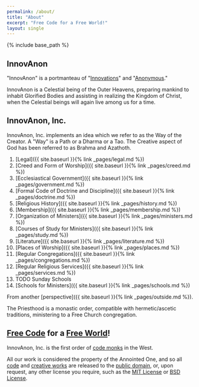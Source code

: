 ```yaml
---
permalink: /about/
title: "About"
excerpt: "Free Code for a Free World!"
layout: single
---
```


{% include base_path %}

## InnovAnon
"InnovAnon" is a portmanteau of "[Innovations](https://en.wikipedia.org/wiki/Innovation)" and "[Anonymous](https://en.wikipedia.org/wiki/Anonymous_%28group%29)."

InnovAnon is a Celestial being of the Outer Heavens,
preparing mankind to inhabit Glorified Bodies
and assisting in realizing the Kingdom of Christ,
when the Celestial beings will again live among us for a time.

## InnovAnon, Inc.
InnovAnon, Inc. implements an idea which we refer to as the Way of the Creator.
A "Way" is a Path or a Dharma or a Tao.
The Creative aspect of God has been referred to as Brahma and Azathoth.

 1. [Legal]({{ site.baseurl  }}{% link _pages/legal.md %})
 2. [Creed and Form of Worship]({{ site.baseurl  }}{% link _pages/creed.md %})
 3. [Ecclesiastical Government]({{ site.baseurl  }}{% link _pages/government.md %})
 4. [Formal Code of Doctrine and Discipline]({{ site.baseurl  }}{% link _pages/doctrine.md %})
 5. [Religious History]({{ site.baseurl  }}{% link _pages/history.md %})
 6. [Membership]({{ site.baseurl  }}{% link _pages/membership.md %})
 7. [Organization of Ministers]({{ site.baseurl  }}{% link _pages/ministers.md %})
 8. [Courses of Study for Ministers]({{ site.baseurl  }}{% link _pages/study.md %})
 9. [Literature]({{ site.baseurl  }}{% link _pages/literature.md %})
10. [Places of Worship]({{ site.baseurl  }}{% link _pages/places.md %})
11. [Regular Congregations]({{ site.baseurl  }}{% link _pages/congregations.md %})
12. [Regular Religious Services]({{ site.baseurl  }}{% link _pages/services.md %})
13. TODO Sunday Schools
14. [Schools for Ministers]({{ site.baseurl  }}{% link _pages/schools.md %})

From another [perspective]({{ site.baseurl }}{% link _pages/outside.md %}).

The Priesthood is a monastic order,
compatible with hermetic/ascetic traditions,
ministering to a Free Church congregation.

## [Free Code](https://raw.githubusercontent.com/InnovAnon-Inc/InnovAnon-Inc.github.io/master/README.md) for a [Free World](https://www.goodreads.com/quotes/9560207-the-time-would-be-easy-to-know-for-then-mankind)!
InnovAnon, Inc. is the first
order of [code monks](http://thecodelesscode.com)
in the West.

All our work is considered the property of the Annointed One,
and so all [code](https://github.com/InnovAnon-Inc)
and [creative works](https://soundcloud.com/innovanon-inc)
are released to the [public domain](https://tldrlegal.com/license/unlicense),
or, upon request, any other license you require,
such as the [MIT License](https://tldrlegal.com/license/mit-license)
or [BSD License](https://tldrlegal.com/license/bsd-3-clause-license-%28revised%29).

